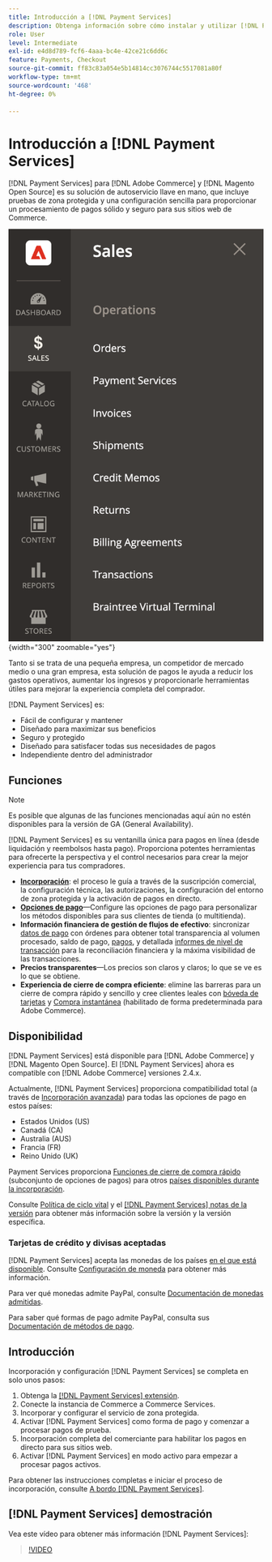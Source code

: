 ```yaml
---
title: Introducción a [!DNL Payment Services]
description: Obtenga información sobre cómo instalar y utilizar [!DNL Payment Services] como solución de procesamiento de pagos llave en mano, sólida y segura para su [!DNL Adobe Commerce] y [!DNL Magento Open Source] sitios web.
role: User
level: Intermediate
exl-id: e4d8d789-fcf6-4aaa-bc4e-42ce21c6dd6c
feature: Payments, Checkout
source-git-commit: ff83c83a054e5b14814cc3076744c5517081a80f
workflow-type: tm+mt
source-wordcount: '468'
ht-degree: 0%

---
```


# Introducción a [!DNL Payment Services]

[!DNL Payment Services] para [!DNL Adobe Commerce] y [!DNL Magento Open Source] es su solución de autoservicio llave en mano, que incluye pruebas de zona protegida y una configuración sencilla para proporcionar un procesamiento de pagos sólido y seguro para sus sitios web de Commerce.

![[!DNL Payment Services] vista de administración de extensiones](assets/admin-view.png){width="300" zoomable="yes"}

Tanto si se trata de una pequeña empresa, un competidor de mercado medio o una gran empresa, esta solución de pagos le ayuda a reducir los gastos operativos, aumentar los ingresos y proporcionarle herramientas útiles para mejorar la experiencia completa del comprador.

[!DNL Payment Services] es:

* Fácil de configurar y mantener
* Diseñado para maximizar sus beneficios
* Seguro y protegido
* Diseñado para satisfacer todas sus necesidades de pagos
* Independiente dentro del administrador

## Funciones

>[!NOTE]
>
>Es posible que algunas de las funciones mencionadas aquí aún no estén disponibles para la versión de GA (General Availability).

[!DNL Payment Services] es su ventanilla única para pagos en línea (desde liquidación y reembolsos hasta pago). Proporciona potentes herramientas para ofrecerte la perspectiva y el control necesarios para crear la mejor experiencia para tus compradores.

* [**Incorporación**](onboard.md): el proceso le guía a través de la suscripción comercial, la configuración técnica, las autorizaciones, la configuración del entorno de zona protegida y la activación de pagos en directo.
* [**Opciones de pago**](payments-options.md)—Configure las opciones de pago para personalizar los métodos disponibles para sus clientes de tienda (o multitienda).
* **Información financiera de gestión de flujos de efectivo**: sincronizar [datos de pago](order-payment-status.md) con órdenes para obtener total transparencia al volumen procesado, saldo de pago, [pagos](payouts.md), y detallada [informes de nivel de transacción](transactions.md) para la reconciliación financiera y la máxima visibilidad de las transacciones.
* **Precios transparentes**—Los precios son claros y claros; lo que se ve es lo que se obtiene.
* **Experiencia de cierre de compra eficiente**: elimine las barreras para un cierre de compra rápido y sencillo y cree clientes leales con [bóveda de tarjetas](vaulting.md) y [Compra instantánea](https://experienceleague.adobe.com/docs/commerce-admin/stores-sales/point-of-purchase/checkout-instant-purchase.html) (habilitado de forma predeterminada para Adobe Commerce).

## Disponibilidad

[!DNL Payment Services] está disponible para [!DNL Adobe Commerce] y [!DNL Magento Open Source]. El [!DNL Payment Services] ahora es compatible con [!DNL Adobe Commerce] versiones 2.4.x.

Actualmente, [!DNL Payment Services] proporciona compatibilidad total (a través de [Incorporación avanzada](../payment-services/production.md#advanced-onboarding)) para todas las opciones de pago en estos países:

* Estados Unidos (US)
* Canadá (CA)
* Australia (AUS)
* Francia (FR)
* Reino Unido (UK)

Payment Services proporciona [Funciones de cierre de compra rápido](../payment-services/payments-options.md) (subconjunto de opciones de pagos) para otros [países disponibles durante la incorporación](../payment-services/production.md#complete-merchant-onboarding).

Consulte [Política de ciclo vital](https://experienceleague.adobe.com/docs/commerce-operations/release/planning/lifecycle-policy.html) y el [[!DNL Payment Services] notas de la versión](release-notes.md) para obtener más información sobre la versión y la versión específica.

### Tarjetas de crédito y divisas aceptadas

[!DNL Payment Services] acepta las monedas de los países [en el que está disponible](#availability). Consulte [Configuración de moneda](https://experienceleague.adobe.com/docs/commerce-admin/stores-sales/site-store/currency/currency-configuration.html) para obtener más información.

Para ver qué monedas admite PayPal, consulte [Documentación de monedas admitidas](https://developer.paypal.com/docs/reports/reference/paypal-supported-currencies/).

Para saber qué formas de pago admite PayPal, consulta sus [Documentación de métodos de pago](https://developer.paypal.com/docs/checkout/payment-methods/).

## Introducción

Incorporación y configuración [!DNL Payment Services] se completa en solo unos pasos:

1. Obtenga la [[!DNL Payment Services] extensión](install.md).
1. Conecte la instancia de Commerce a Commerce Services.
1. Incorporar y configurar el servicio de zona protegida.
1. Activar [!DNL Payment Services] como forma de pago y comenzar a procesar pagos de prueba.
1. Incorporación completa del comerciante para habilitar los pagos en directo para sus sitios web.
1. Activar [!DNL Payment Services] en modo activo para empezar a procesar pagos activos.

Para obtener las instrucciones completas e iniciar el proceso de incorporación, consulte [A bordo [!DNL Payment Services]](onboard.md).

## [!DNL Payment Services] demostración

Vea este vídeo para obtener más información [!DNL Payment Services]:

>[!VIDEO](https://video.tv.adobe.com/v/343990?quality=12)
